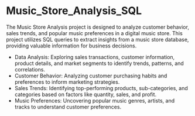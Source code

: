 # Music_Store_Analysis_SQL
The Music Store Analysis project is designed to analyze customer behavior, sales trends, and popular music preferences in a digital music store. This project utilizes SQL queries to extract insights from a music store database, providing valuable information for business decisions.

- Data Analysis: Exploring sales transactions, customer information, product details, and market segments to identify trends, patterns, and correlations.
- Customer Behavior: Analyzing customer purchasing habits and preferences to inform marketing strategies.
- Sales Trends: Identifying top-performing products, sub-categories, and categories based on factors like quantity, sales, and profit.
- Music Preferences: Uncovering popular music genres, artists, and tracks to understand customer preferences.
